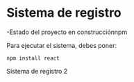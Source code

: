 <h1> Sistema de registro</h1>

-Estado del proyecto en construcciónnpm

Para ejecutar el sistema, debes poner:

```npm install react```


Sistema de registro 2
